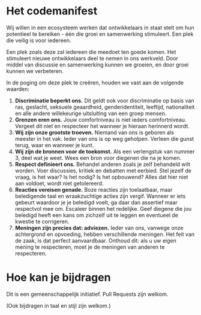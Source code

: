Het codemanifest
================

Wij willen in een ecosysteem werken dat ontwikkelaars in staat stelt om hun potentieel te bereiken - één die groei en samenwerking stimuleert. Een plek die veilig is voor iedereen.

Een plek zoals deze zal iedereen die meedoet ten goede komen. Het stimuleert nieuwe ontwikkelaars deel te nemen in ons werkveld. Door middel van discussie en samenwerking kunnen we groeien, en door groei kunnen we verbeteren.

In de poging om deze plek te creëren, houden we vast aan de volgende waarden:

1. **Discriminatie beperkt ons.** Dit geldt ook voor discriminatie op basis van ras, geslacht, seksuele geaardheid, genderidentiteit, leeftijd, nationaliteit en alle andere willekeurige uitsluiting van een groep mensen.
2. **Grenzen eren ons.** Jouw comfortniveau is niet ieders comfortniveau. Vergeet dit niet en respecteer het wanneer je hieraan herinnerd wordt.
3. **Wij zijn onze grootste troeven.** Niemand van ons is geboren als meester in het vak. Ieder van ons is op weg geholpen. Verleen die gunst terug, waar en wanneer je kunt.
4. **Wij zijn de bronnen voor de toekomst.** Als een verlengstuk van nummer 3, deel wat je weet. Wees een bron voor diegenen die na je komen.
5. **Respect definieert ons.** Behandel anderen zoals je zelf behandeld wilt worden. Voer discussies, kritiek en debatten met eerbied. Stel jezelf de vraag, is het waar? Is het nodig? Is het opbouwend? Alles dat hier niet aan voldoet, wordt niet getolereerd.
6. **Reacties vereisen genade.** Boze reacties zijn toelaatbaar, maar beledigende taal en wraakzuchtige acties zijn vergif. Wanneer er iets gebeurt waardoor je je beledigd voelt, ga daar dan assertief maar respectvol mee om. Escaleer binnen het redelijke. Geef diegene die jou beledigd heeft een kans om zichzelf uit te leggen en eventueel de kwestie te corrigeren.
7. **Meningen zijn precies dat: adviezen.** Ieder van ons, vanwege onze achtergrond en opvoeding, hebben verschillende meningen. Het feit van de zaak, is dat perfect aanvaardbaar. Onthoud dit: als u uw eigen mening te respecteren, moet je de meningen van anderen te respecteren.


Hoe kan je bijdragen
============

Dit is een gemeenschappelijk initiatief. Pull Requests zijn welkom.

(Ook bijdragen in taal en stijl zijn welkom.)